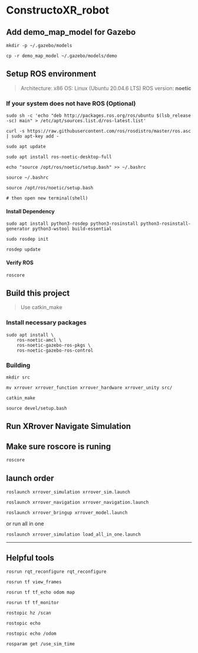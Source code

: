# ConstructoXR_robot

## Add demo_map_model for Gazebo
```bash=
mkdir -p ~/.gazebo/models

cp -r demo_map_model ~/.gazebo/models/demo
```

## Setup ROS environment
> Architecture: x86
> OS: Linux (Ubuntu 20.04.6 LTS)
> ROS version: **noetic**

### If your system does not have ROS (Optional)
```base=
sudo sh -c 'echo "deb http://packages.ros.org/ros/ubuntu $(lsb_release -sc) main" > /etc/apt/sources.list.d/ros-latest.list'

curl -s https://raw.githubusercontent.com/ros/rosdistro/master/ros.asc | sudo apt-key add -

sudo apt update

sudo apt install ros-noetic-desktop-full

echo "source /opt/ros/noetic/setup.bash" >> ~/.bashrc

source ~/.bashrc

source /opt/ros/noetic/setup.bash

# then open new terminal(shell)
```

#### Install Dependency
```bash=
sudo apt install python3-rosdep python3-rosinstall python3-rosinstall-generator python3-wstool build-essential

sudo rosdep init

rosdep update
```

#### Verify ROS
```
roscore
```


## Build this project
> Use catkin_make

### Install necessary packages
```bash=
sudo apt install \
    ros-noetic-amcl \
    ros-noetic-gazebo-ros-pkgs \
    ros-noetic-gazebo-ros-control
``` 

### Building
```bash=
mkdir src

mv xrrover xrrover_function xrrover_hardware xrrover_unity src/

catkin_make

source devel/setup.bash
```

## Run XRrover Navigate Simulation

## Make sure roscore is runing
```bash
roscore
```

## launch order
```bash=
roslaunch xrrover_simulation xrrover_sim.launch

roslaunch xrrover_navigation xrrover_navigation.launch

roslaunch xrrover_bringup xrrover_model.launch
```

or run all in one

```bash=
roslaunch xrrover_simulation load_all_in_one.launch
```

---

## Helpful tools
```
rosrun rqt_reconfigure rqt_reconfigure

rosrun tf view_frames

rosrun tf tf_echo odom map

rosrun tf tf_monitor

rostopic hz /scan

rostopic echo

rostopic echo /odom

rosparam get /use_sim_time
```